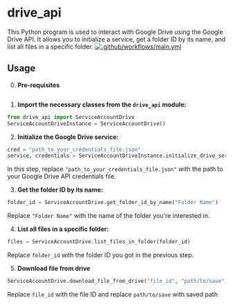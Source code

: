 # drive_api

This Python program is used to interact with Google Drive using the Google Drive API. It allows you to initialize a service, get a folder ID by its name, and list all files in a specific folder.
[![.github/workflows/main.yml](https://github.com/saalimon/drive_api/actions/workflows/main.yml/badge.svg?branch=master)](https://github.com/saalimon/drive_api/actions/workflows/main.yml)
## Usage
0. **Pre-requisites**
```python

```

1. **Import the necessary classes from the `drive_api` module:**

```python
from drive_api import ServiceAccountDrive
ServiceAccountDriveInstance = ServiceAccountDrive()
```

2. **Initialize the Google Drive service:**

```python
cred = "path_to_your_credentials_file.json"
service, credentials = ServiceAccountDriveInstance.initialize_drive_service(creds=cred)
```
In this step, replace `"path_to_your_credentials_file.json"` with the path to your Google Drive API credentials file. 

3. **Get the folder ID by its name:**

```python
folder_id = ServiceAccountDrive.get_folder_id_by_name("Folder Name")
```
Replace `"Folder Name"` with the name of the folder you're interested in.

4. **List all files in a specific folder:**

```python
files = ServiceAccountDrive.list_files_in_folder(folder_id)
```
Replace `folder_id` with the folder ID you got in the previous step.

5. **Download file from drive**

```python
ServiceAccountDrive.download_file_from_drive("file_id", "path/to/save")
```
Replace `file_id` with the file ID and replace `path/to/save` with saved path


